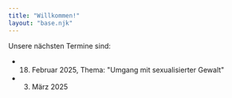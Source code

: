 ```yaml
---
title: "Willkommen!"
layout: "base.njk"
---
```

Unsere nächsten Termine sind:

- 18. Februar 2025, Thema: "Umgang mit sexualisierter Gewalt"
- 3. März 2025
